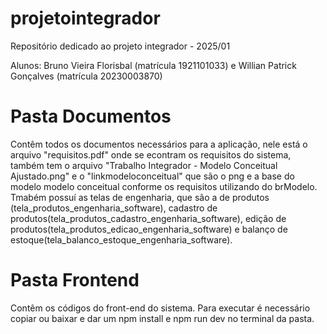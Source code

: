 # projetointegrador
Repositório dedicado ao projeto integrador - 2025/01

Alunos: Bruno Vieira Florisbal (matrícula 1921101033) e Willian Patrick Gonçalves (matrícula 20230003870)

# Pasta Documentos
Contêm todos os documentos necessários para a aplicação, nele
está o arquivo "requisitos.pdf" onde se econtram os requisitos 
do sistema, também tem o arquivo "Trabalho Integrador - Modelo Conceitual Ajustado.png"
e o "linkmodeloconceitual" que são o png e a base do modelo modelo conceitual 
conforme os requisitos utilizando do brModelo.
Tmabém possuí as telas de engenharia, que são a de produtos (tela_produtos_engenharia_software),
cadastro de produtos(tela_produtos_cadastro_engenharia_software),
edição de produtos(tela_produtos_edicao_engenharia_software)
e balanço de estoque(tela_balanco_estoque_engenharia_software).

# Pasta Frontend
Contêm os códigos do front-end do sistema. 
Para executar é necessário copiar ou baixar e dar um npm install e npm run dev no terminal
da pasta.




